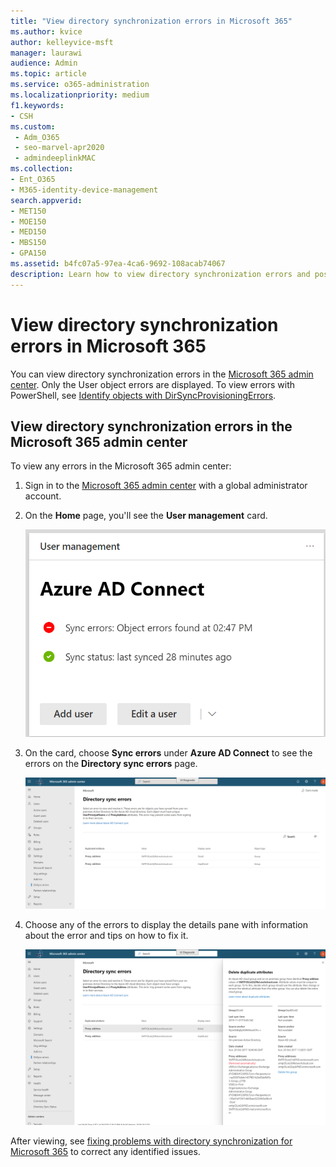 ```yaml
---
title: "View directory synchronization errors in Microsoft 365"
ms.author: kvice
author: kelleyvice-msft
manager: laurawi
audience: Admin
ms.topic: article
ms.service: o365-administration
ms.localizationpriority: medium
f1.keywords:
- CSH
ms.custom: 
 - Adm_O365
 - seo-marvel-apr2020
 - admindeeplinkMAC
ms.collection:
- Ent_O365
- M365-identity-device-management
search.appverid:
- MET150
- MOE150
- MED150
- MBS150
- GPA150
ms.assetid: b4fc07a5-97ea-4ca6-9692-108acab74067
description: Learn how to view directory synchronization errors and possible fixes in Microsoft 365 admin center.
---
```


# View directory synchronization errors in Microsoft 365

You can view directory synchronization errors in the <a href="https://go.microsoft.com/fwlink/p/?linkid=2024339" target="_blank">Microsoft 365 admin center</a>. Only the User object errors are displayed. To view errors with PowerShell, see [Identify objects with DirSyncProvisioningErrors](/azure/active-directory/hybrid/how-to-connect-syncservice-duplicate-attribute-resiliency).

## View directory synchronization errors in the Microsoft 365 admin center

To view any errors in the Microsoft 365 admin center:
  
1. Sign in to the [Microsoft 365 admin center](https://admin.microsoft.com) with a global administrator account. 
    
2. On the **Home** page, you'll see the **User management** card. 
    
    ![The User management card in the Microsoft 365 admin center.](../media/060006e9-de61-49d5-8979-e77cda198e71.png)
  
3. On the card, choose **Sync errors** under **Azure AD Connect** to see the errors on the **Directory sync errors** page.   
    
    ![An example of the Directory sync errors page.](../media/882094a3-80d3-4aae-b90b-78b27047974c.png)

4. Choose any of the errors to display the details pane with information about the error and tips on how to fix it.

   ![Example of the details of a directory sync error.](../media/a6e302d4-6be7-4e3a-b4b5-81c5a2c02952.png)
  
After viewing, see [fixing problems with directory synchronization for Microsoft 365](fix-problems-with-directory-synchronization.md) to correct any identified issues.